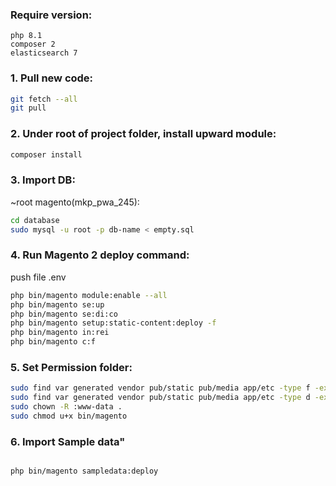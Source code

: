 
### Require version:

```
php 8.1
composer 2
elasticsearch 7
```

### 1. Pull new code:
```bash
git fetch --all
git pull
```

### 2. Under root of project folder, install upward module:
```bash
composer install
```
### 3. Import DB:

~root magento(mkp_pwa_245):
```bash
cd database
sudo mysql -u root -p db-name < empty.sql
```

### 4. Run Magento 2 deploy command:
push file .env

```bash
php bin/magento module:enable --all
php bin/magento se:up
php bin/magento se:di:co
php bin/magento setup:static-content:deploy -f
php bin/magento in:rei
php bin/magento c:f
```
### 5. Set Permission folder:

```bash
sudo find var generated vendor pub/static pub/media app/etc -type f -exec chmod g+w {} +
sudo find var generated vendor pub/static pub/media app/etc -type d -exec chmod g+ws {} +
sudo chown -R :www-data .
sudo chmod u+x bin/magento
```


### 6. Import Sample data"
```bash

php bin/magento sampledata:deploy

```